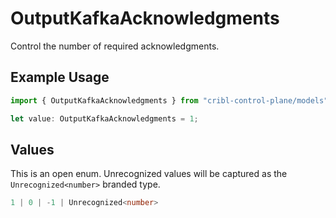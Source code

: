 # OutputKafkaAcknowledgments

Control the number of required acknowledgments.

## Example Usage

```typescript
import { OutputKafkaAcknowledgments } from "cribl-control-plane/models";

let value: OutputKafkaAcknowledgments = 1;
```

## Values

This is an open enum. Unrecognized values will be captured as the `Unrecognized<number>` branded type.

```typescript
1 | 0 | -1 | Unrecognized<number>
```
